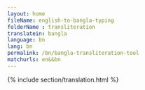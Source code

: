 ```yaml
--- 
layout: home 
fileName: english-to-bangla-typing
folderName : transliteration
translatein: bangla
language: bn
lang: bn
permalink: /bn/bangla-transliteration-tool
matchurls: en&&bn
---
```

{% include section/translation.html %}